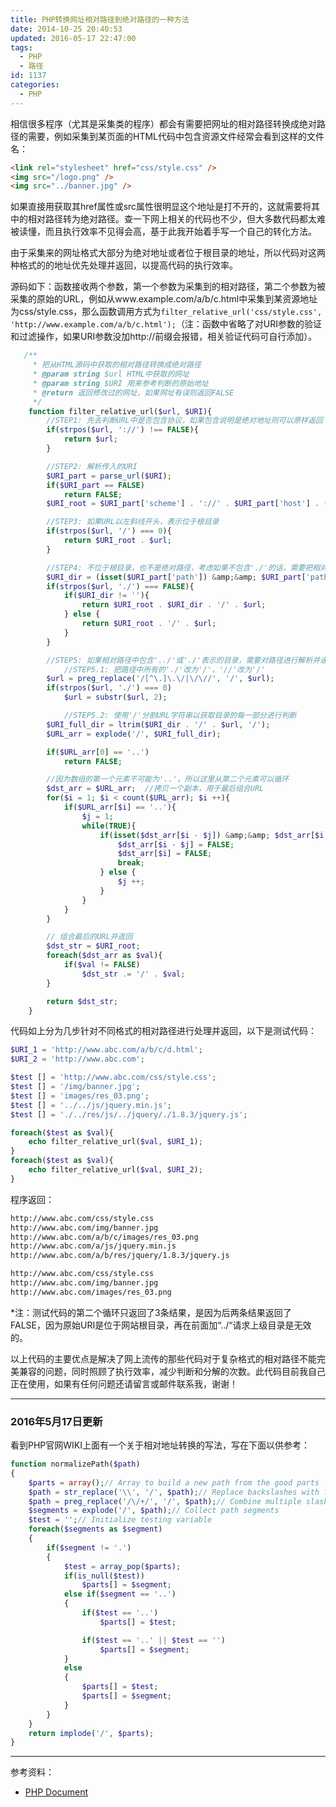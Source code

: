 ```yaml
---
title: PHP转换网址相对路径到绝对路径的一种方法
date: 2014-10-25 20:40:53
updated: 2016-05-17 22:47:00
tags:
  - PHP
  - 路径
id: 1137
categories:
  - PHP
---
```


相信很多程序（尤其是采集类的程序）都会有需要把网址的相对路径转换成绝对路径的需要，例如采集到某页面的HTML代码中包含资源文件经常会看到这样的文件名：

```html
<link rel="stylesheet" href="css/style.css" />
<img src="/logo.png" />
<img src="../banner.jpg" />
```

如果直接用获取其href属性或src属性很明显这个地址是打不开的，这就需要将其中的相对路径转为绝对路径。查一下网上相关的代码也不少，但大多数代码都太难被读懂，而且执行效率不见得会高，基于此我开始着手写一个自己的转化方法。

由于采集来的网址格式大部分为绝对地址或者位于根目录的地址，所以代码对这两种格式的的地址优先处理并返回，以提高代码的执行效率。

源码如下：函数接收两个参数，第一个参数为采集到的相对路径，第二个参数为被采集的原始的URL，例如从www.example.com/a/b/c.html中采集到某资源地址为css/style.css，那么函数调用方式为`filter_relative_url('css/style.css', 'http://www.example.com/a/b/c.html');`（注：函数中省略了对URI参数的验证和过滤操作，如果URI参数没加http://前缀会报错，相关验证代码可自行添加）。

```php
   /**
     * 把从HTML源码中获取的相对路径转换成绝对路径
     * @param string $url HTML中获取的网址
     * @param string $URI 用来参考判断的原始地址
     * @return 返回修改过的网址，如果网址有误则返回FALSE
     */
    function filter_relative_url($url, $URI){
    	//STEP1: 先去判断URL中是否包含协议，如果包含说明是绝对地址则可以原样返回
    	if(strpos($url, '://') !== FALSE){
    		return $url;
    	}

    	//STEP2: 解析传入的URI
    	$URI_part = parse_url($URI);
    	if($URI_part == FALSE)
    		return FALSE;
    	$URI_root = $URI_part['scheme'] . '://' . $URI_part['host'] . (isset($URI_part['port']) ? ':' . $URI_part['port'] : '');

    	//STEP3: 如果URL以左斜线开头，表示位于根目录
    	if(strpos($url, '/') === 0){
    		return $URI_root . $url;
    	}

    	//STEP4: 不位于根目录，也不是绝对路径，考虑如果不包含'./'的话，需要把相对地址接在原URL的目录名上
    	$URI_dir = (isset($URI_part['path']) &amp;&amp; $URI_part['path']) ? '/' . ltrim(dirname($URI_part['path']), '/')  : '';
    	if(strpos($url, './') === FALSE){
    		if($URI_dir != ''){
    			return $URI_root . $URI_dir . '/' . $url;
    		} else {
    			return $URI_root . '/' . $url;
    		}
    	}

    	//STEP5: 如果相对路径中包含'../'或'./'表示的目录，需要对路径进行解析并递归
    		//STEP5.1: 把路径中所有的'./'改为'/'，'//'改为'/'
    	$url = preg_replace('/[^\.]\.\/|\/\//', '/', $url);
    	if(strpos($url, './') === 0)
    		$url = substr($url, 2);

    		//STEP5.2: 使用'/'分割URL字符串以获取目录的每一部分进行判断
    	$URI_full_dir = ltrim($URI_dir . '/' . $url, '/');
    	$URL_arr = explode('/', $URI_full_dir);

    	if($URL_arr[0] == '..')
    		return FALSE;

    	//因为数组的第一个元素不可能为'..'，所以这里从第二个元素可以循环
    	$dst_arr = $URL_arr;  //拷贝一个副本，用于最后组合URL
    	for($i = 1; $i < count($URL_arr); $i ++){
    		if($URL_arr[$i] == '..'){
    			$j = 1;
    			while(TRUE){
    				if(isset($dst_arr[$i - $j]) &amp;&amp; $dst_arr[$i - $j] != FALSE){
    					$dst_arr[$i - $j] = FALSE;
    					$dst_arr[$i] = FALSE;
    					break;
    				} else {
    					$j ++;
    				}
    			}
    		}
    	}

    	// 组合最后的URL并返回
    	$dst_str = $URI_root;
    	foreach($dst_arr as $val){
    		if($val != FALSE)
    			$dst_str .= '/' . $val;
    	}

    	return $dst_str;
    }
```

代码如上分为几步针对不同格式的相对路径进行处理并返回，以下是测试代码：

```php
$URI_1 = 'http://www.abc.com/a/b/c/d.html';
$URI_2 = 'http://www.abc.com';

$test [] = 'http://www.abc.com/css/style.css';
$test [] = '/img/banner.jpg';
$test [] = 'images/res_03.png';
$test [] = '../../js/jquery.min.js';
$test [] = './../res/js/../jquery/./1.8.3/jquery.js';

foreach($test as $val){
    echo filter_relative_url($val, $URI_1);
}
foreach($test as $val){
    echo filter_relative_url($val, $URI_2);
}
```

程序返回：

```html
http://www.abc.com/css/style.css
http://www.abc.com/img/banner.jpg
http://www.abc.com/a/b/c/images/res_03.png
http://www.abc.com/a/js/jquery.min.js
http://www.abc.com/a/b/res/jquery/1.8.3/jquery.js

http://www.abc.com/css/style.css
http://www.abc.com/img/banner.jpg
http://www.abc.com/images/res_03.png
```

*注：测试代码的第二个循环只返回了3条结果，是因为后两条结果返回了FALSE，因为原始URI是位于网站根目录，再在前面加“../“请求上级目录是无效的。

以上代码的主要优点是解决了网上流传的那些代码对于复杂格式的相对路径不能完美兼容的问题，同时照顾了执行效率，减少判断和分解的次数。此代码目前我自己正在使用，如果有任何问题还请留言或邮件联系我，谢谢！

---
### 2016年5月17日更新
看到PHP官网WIKI上面有一个关于相对地址转换的写法，写在下面以供参考：

```php
function normalizePath($path)
{
    $parts = array();// Array to build a new path from the good parts
    $path = str_replace('\\', '/', $path);// Replace backslashes with forwardslashes
    $path = preg_replace('/\/+/', '/', $path);// Combine multiple slashes into a single slash
    $segments = explode('/', $path);// Collect path segments
    $test = '';// Initialize testing variable
    foreach($segments as $segment)
    {
        if($segment != '.')
        {
            $test = array_pop($parts);
            if(is_null($test))
                $parts[] = $segment;
            else if($segment == '..')
            {
                if($test == '..')
                    $parts[] = $test;

                if($test == '..' || $test == '')
                    $parts[] = $segment;
            }
            else
            {
                $parts[] = $test;
                $parts[] = $segment;
            }
        }
    }
    return implode('/', $parts);
}
```

---

参考资料：

* [PHP Document](http://php.net/manual/zh/function.realpath.php#112367)